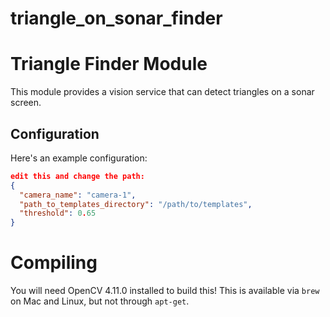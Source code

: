# triangle_on_sonar_finder

# Triangle Finder Module

This module provides a vision service that can detect triangles on a sonar screen.

## Configuration

Here's an example configuration:
```json
edit this and change the path:
{
  "camera_name": "camera-1",
  "path_to_templates_directory": "/path/to/templates",
  "threshold": 0.65
}
```

# Compiling

You will need OpenCV 4.11.0 installed to build this! This is available via `brew` on Mac and Linux,
but not through `apt-get`.
